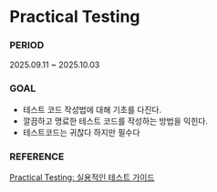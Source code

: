# Practical Testing

### PERIOD
2025.09.11 ~ 2025.10.03

### GOAL
 - 테스트 코드 작성법에 대해 기초를 다진다.
 - 깔끔하고 명료한 테스트 코드를 작성하는 방법을 익힌다.
 - 테스트코드는 귀찮다 하지만 필수다

### REFERENCE
[Practical Testing: 실용적인 테스트 가이드](https://www.inflearn.com/course/practical-testing-%EC%8B%A4%EC%9A%A9%EC%A0%81%EC%9D%B8-%ED%85%8C%EC%8A%A4%ED%8A%B8-%EA%B0%80%EC%9D%B4%EB%93%9C)

